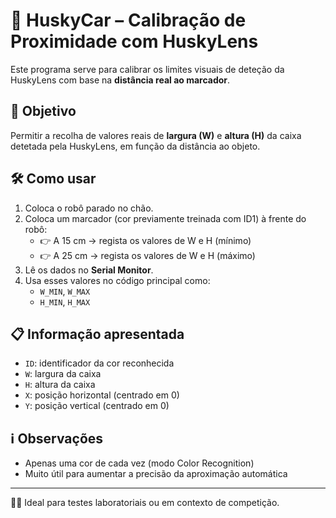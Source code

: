 # 🧪 HuskyCar – Calibração de Proximidade com HuskyLens

Este programa serve para calibrar os limites visuais de deteção da HuskyLens com base na **distância real ao marcador**.

## 🎯 Objetivo
Permitir a recolha de valores reais de **largura (W)** e **altura (H)** da caixa detetada pela HuskyLens, em função da distância ao objeto.

## 🛠️ Como usar
1. Coloca o robô parado no chão.
2. Coloca um marcador (cor previamente treinada com ID1) à frente do robô:
   - 👉 A 15 cm → regista os valores de W e H (mínimo)
   - 👉 A 25 cm → regista os valores de W e H (máximo)
3. Lê os dados no **Serial Monitor**.
4. Usa esses valores no código principal como:
   - `W_MIN`, `W_MAX`
   - `H_MIN`, `H_MAX`

## 📋 Informação apresentada
- `ID`: identificador da cor reconhecida
- `W`: largura da caixa
- `H`: altura da caixa
- `X`: posição horizontal (centrado em 0)
- `Y`: posição vertical (centrado em 0)

## ℹ️ Observações
- Apenas uma cor de cada vez (modo Color Recognition)
- Muito útil para aumentar a precisão da aproximação automática

---

👨‍🏫 Ideal para testes laboratoriais ou em contexto de competição.
